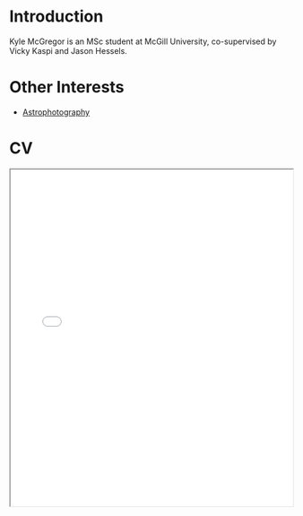# Introduction

Kyle McGregor is an MSc student at McGill University, co-supervised by Vicky Kaspi and Jason Hessels. 

# Other Interests

- [Astrophotography](../astrophotography/index.md)

# CV

<!-- How to embed a PDF -->
<iframe width="100%" height="600" src="./media/kmcgregor_CV.pdf">